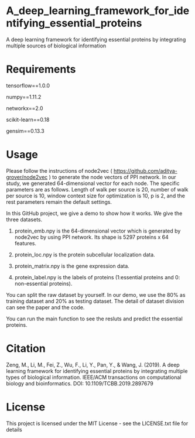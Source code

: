 # A_deep_learning_framework_for_identifying_essential_proteins
A deep learning framework for identifying essential proteins by integrating multiple sources of biological information 
# Requirements

tensorflow==1.0.0

numpy==1.11.2

networkx==2.0

scikit-learn==0.18

gensim==0.13.3

# Usage

  Please follow the instructions of node2vec ( https://github.com/aditya-grover/node2vec ) to generate the node vectors of PPI network. In our study, we generated 64-dimensional vector for each node. The specific parameters are as follows. Length of walk per source is 20, number of walk per source is 10, window context size for optimization is 10, p is 2, and the rest parameters remain the default settings. 
  
  In this GitHub project, we give a demo to show how it works. We give the three datasets.   
  
  1. protein_emb.npy is the 64-dimensional vector which is generated by node2vec by using PPI network. Its shape is 5297 proteins x 64 features.
  
  2. protein_loc.npy is the protein subcellular localization data.

  3. protein_matrix.npy is the gene expression data.

  4. protein_label.npy is the labels of proteins (1:essential proteins and 0: non-essential proteins).

  You can split the raw dataset by yourself. In our demo, we use the 80% as training dataset and 20% as testing dataset. The detail of dataset division can see the paper and the code.
 
  You can run the main function to see the resluts and predict the essential proteins.
 
# Citation
Zeng, M., Li, M., Fei, Z., Wu, F., Li, Y., Pan, Y., & Wang, J. (2019). A deep learning framework for identifying essential proteins by integrating multiple types of biological information. IEEE/ACM transactions on computational biology and bioinformatics. DOI: 10.1109/TCBB.2019.2897679

# License
This project is licensed under the MIT License - see the LICENSE.txt file for details

